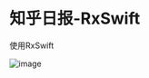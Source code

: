 # 知乎日报-RxSwift
使用RxSwift 


![image](https://gitee.com/KM5558/ZhiHuRiBao-RxSwift/blob/master/ZhiHuDaily_Gif.gif "效果图")
